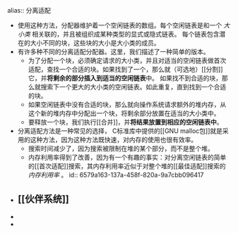 alias:: 分离适配

- 使用这种方法，分配器维护着一个空闲链表的数组。每个空闲链表是和一个 *大小类* 相关联的，并且被组织成某种类型的显式或隐式链表。
  每个链表包含潜在的大小不同的块，这些块的大小是大小类的成员。
- 有许多种不同的分离适配分配器。这里，我们描述了一种简单的版本。
	- 为了分配一个块，必须确定请求的大小类，并且对适当的空闲链表做首次适配，查找一个合适的块。如果找到了一个，那么就（可选地）[[分割]]它，并**将剩余的部分插入到适当的空闲链表**中。
	  如果找不到合适的块，那么就搜索下一个更大的大小类的空闲链表。如此重复，直到找到一个合适的块。
	- 如果空闲链表中没有合适的块，那么就向操作系统请求额外的堆内存，从这个新的堆内存中分配出一个块，将剩余部分放置在适当的大小类中。
	- 要释放一个块，我们执行[[合并]]，并**将结果放置到相应的空闲链表中**。
- 分离适配方法是一种常见的选择， C标准库中提供的[[GNU malloc包]]就是采用的这种方法，因为这种方法既快速，对内存的使用也很有效率。
	- 搜索时间减少了，因为搜索被限制在堆的某个部分，而不是整个堆。
	- 内存利用率得到了改善，因为有一个有趣的事实：对分离空闲链表的简单的[[首次适配]]搜索，其内存利用率近似于对整个堆的[[最佳适配]]搜索的 *内存利用率* 。
	  id:: 6579a163-137a-458f-820a-9a7cbb096417
- ## [[伙伴系统]]
-
-
